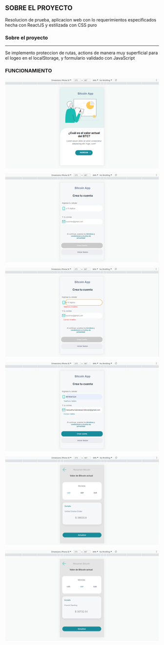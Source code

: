 ## SOBRE EL PROYECTO

Resolucion de prueba, aplicacion web con lo requerimientos especificados hecha con ReactJS y estilizada con CSS puro

### Sobre el proyecto
***
Se implemento proteccion de rutas, actions de manera muy superficial para el logeo en el localStorage, y formulario validado con JavaScript


### FUNCIONAMIENTO

![Image text](./src/assets/readme/pantalla1.png)

![Image text](./src/assets/readme/pantalla2.png)

![Image text](./src/assets/readme/pantalla3.png)

![Image text](./src/assets/readme/pantalla4.png)

![Image text](./src/assets/readme/pantalla5.png)

![Image text](./src/assets/readme/pantalla6.png)


